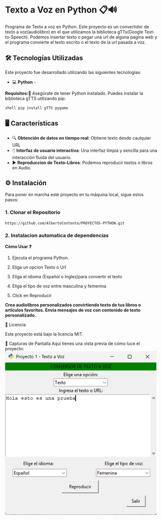 # Texto a Voz en Python 📋🔊
Programa de Texto a voz en Python. Este proyecto es un convertidor de texto a voz(audiolibro) en el que utilizamos la biblioteca gTTs(Google Text-to-Speech). Podemos insertar texto o pegar una url de alguna pagina web y el programa
convierte el texto escrito o el texto de la url pasada a voz. 

## 🛠️ Tecnologías Utilizadas
Este proyecto fue desarrollado utilizando las siguientes tecnologías:

- 💻 **Python** -

**Requisitos:📑**
Asegúrate de tener Python instalado. Puedes instalar la biblioteca gTTS utilizando pip:
```shell
shell pip install gTTS pygame
```

## 🖥️ Características
- 🔍 **Obtención de datos en tiempo real**: Obtiene texto desde caulquier URL
- 🖱️ **Interfaz de usuario interactiva**: Una interfaz limpia y sencilla para una interacción fluida del usuario.
- ▶️ **Reproduccion de Texto-Libros**: Podemos reproducir textos o libros en Audio.

## ⚙️ Instalación
Para poner en marcha este proyecto en tu máquina local, sigue estos pasos:

### 1. Clonar el Repositorio

```bash
https://github.com/AlbertoContento/PROYECTOS-PYTHON.git
```

### 2. Instalacion automatica de dependencias

**Cómo Usar ❓**

1.  Ejecuta el programa Python.

2.  Eliga un opcion Texto o Url

3.  Eliga el idioma (Español o Ingles)para convertir el texto

4.  Eliga el tipo de voz entre masculina y femenina

5.  Click en Reproducir

**Crea audiolibros personalizados convirtiendo texto de tus libros o artículos favoritos.
Envía mensajes de voz con contenido de texto personalizado.**

📄 Licencia

Este proyecto está bajo la licencia MIT.

🎨 Capturas de Pantalla
Aquí tienes una vista previa de cómo luce el proyecto:
![Pantalla Principal](https://github.com/AlbertoContento/PROYECTOS-PYTHON/blob/main/PROYECTO01-Texto%20a%20Voz/assets/Captura_de_pantalla.png?raw=true)

